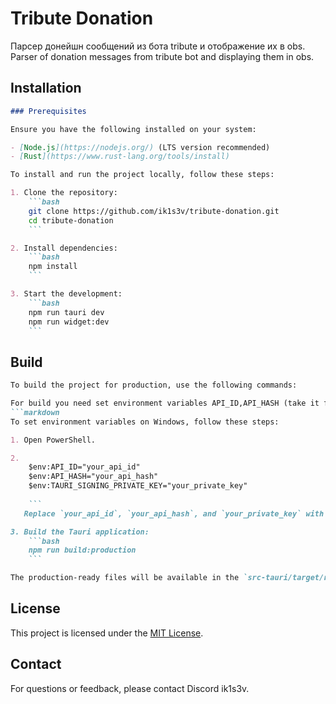# Tribute Donation

Парсер донейшн сообщений из бота tribute и отображение их в obs.
Parser of donation messages from tribute bot and displaying them in obs.

## Installation

```markdown
### Prerequisites

Ensure you have the following installed on your system:

- [Node.js](https://nodejs.org/) (LTS version recommended)
- [Rust](https://www.rust-lang.org/tools/install)
```
```markdown
To install and run the project locally, follow these steps:

1. Clone the repository:
    ```bash
    git clone https://github.com/ik1s3v/tribute-donation.git
    cd tribute-donation
    ```

2. Install dependencies:
    ```bash
    npm install
    ```

3. Start the development:
    ```bash
    npm run tauri dev
    npm run widget:dev
    ```
```

## Build
```markdown
To build the project for production, use the following commands:

For build you need set environment variables API_ID,API_HASH (take it from https://my.telegram.org/) and TAURI_SIGNING_PRIVATE_KEY (take it from Cargo.toml)
```markdown
To set environment variables on Windows, follow these steps:

1. Open PowerShell.

2. 
    $env:API_ID="your_api_id"
    $env:API_HASH="your_api_hash"
    $env:TAURI_SIGNING_PRIVATE_KEY="your_private_key"
   
    ```
   Replace `your_api_id`, `your_api_hash`, and `your_private_key` with the actual values.

3. Build the Tauri application:
    ```bash
    npm run build:production
    ```

The production-ready files will be available in the `src-tauri/target/release` directory.
```


## License

This project is licensed under the [MIT License](LICENSE).

## Contact

For questions or feedback, please contact Discord ik1s3v.